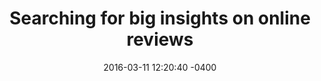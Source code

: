 ---
layout: post
title:  "Searching for big insights on online reviews"
date:   2016-03-11 12:20:40 -0400
featured: "yes"
featuredCover: "revex-knight-news.png" 
link: "http://engineering.nyu.edu/news/2016/03/11/searching-big-insights-online-reviews"
categories: news
---